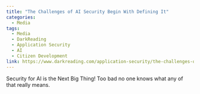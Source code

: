 ```yaml
---
title: "The Challenges of AI Security Begin With Defining It"
categories:
  - Media
tags:
  - Media
  - DarkReading
  - Application Security
  - AI
  - Citizen Development
link: https://www.darkreading.com/application-security/the-challenges-of-ai-security-begin-with-defining-it
---
```


Security for AI is the Next Big Thing! Too bad no one knows what any of that really means.